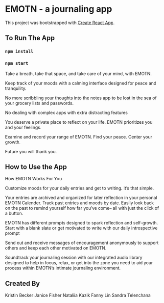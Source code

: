 # EMOTN - a journaling app

This project was bootstrapped with [Create React App](https://github.com/facebook/create-react-app).

## To Run The App

### `npm install`

### `npm start`

Take a breath,
take that space,
and take care of your mind, with EMOTN.

Keep track of your moods with a calming interface designed for peace and tranquility.

No more scribbling your thoughts into the notes app to be lost in the sea of your
grocery lists and passwords.

No dealing with complex apps with extra distracting features

You deserve a private place to reflect on your life.
EMOTN prioritizes you and your feelings.

Examine and record your range of EMOTN.
Find your peace. Center your growth.

Future you will thank you.

## How to Use the App

How EMOTN Works For You

Customize moods for your daily entries and get to writing. It’s that simple.

Your entries are archived and organized for later reflection in your personal EMOTN Calender. Track past entries and moods by date.
Easily look back on the past to remind yourself how far you’ve come– all with just the click of a button.

EMOTN has different prompts designed to spark reflection and self-growth. Start with a blank slate or get motivated to write
with our daily introspective prompt

Send out and receive messages of encouragement anonymously to support others and keep each other motivated on EMOTN.

Soundtrack your journaling session with our integrated audio library designed to help in focus, relax, or get into the zone you need
to aid your process within EMOTN’s intimate journaling environment.

## Created By

Kristin Becker
Janice Fisher
Nataliia Kazik
Fanny Lin
Sandra Telenchana
